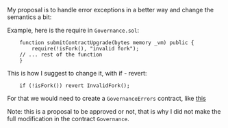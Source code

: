 My proposal is to handle error exceptions in a better way and change the semantics a bit:

Example, here is the require in `Governance.sol`:

```
    function submitContractUpgrade(bytes memory _vm) public {
        require(!isFork(), "invalid fork");
    // ... rest of the function
    }
```

This is how I suggest to change it, with if - revert:

```
    if (!isFork()) revert InvalidFork();
```

For that we would need to create a `GovernanceErrors` contract, like [this](https://github.com/luislucena16/wormhole/blob/feature/handle-error-messages/ethereum/contracts/GovernanceErrors.sol)

Note: this is a proposal to be approved or not, that is why I did not make the full modification in the contract `Governance`.